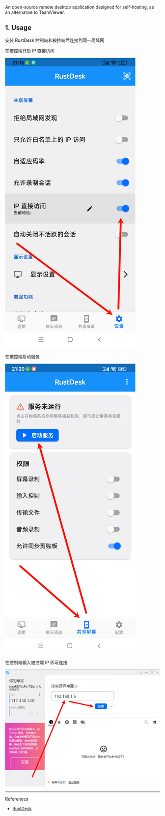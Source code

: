 An open-source remote desktop application designed for self-hosting, as an alternative to TeamViewer.

## 1. Usage

安装 RustDesk 控制端和被控端后连接到同一局域网

在被控端开启 IP 直接访问

![在被控端开启 IP 直接访问](./../../../images/RustDesk/%E5%9C%A8%E8%A2%AB%E6%8E%A7%E7%AB%AF%E5%BC%80%E5%90%AF%20IP%20%E7%9B%B4%E6%8E%A5%E8%AE%BF%E9%97%AE.png)

在被控端启动服务

![在被控端启动服务](./../../../images/RustDesk/%E5%9C%A8%E8%A2%AB%E6%8E%A7%E7%AB%AF%E5%90%AF%E5%8A%A8%E6%9C%8D%E5%8A%A1.png)

在控制端输入被控端 IP 即可连接

![在控制端输入被控端 IP 即可连接](./../../../images/RustDesk/%E5%9C%A8%E6%8E%A7%E5%88%B6%E7%AB%AF%E8%BE%93%E5%85%A5%E8%A2%AB%E6%8E%A7%E7%AB%AF%20IP%20%E5%8D%B3%E5%8F%AF%E8%BF%9E%E6%8E%A5.png)

---

References

- [RustDesk](https://rustdesk.com/)